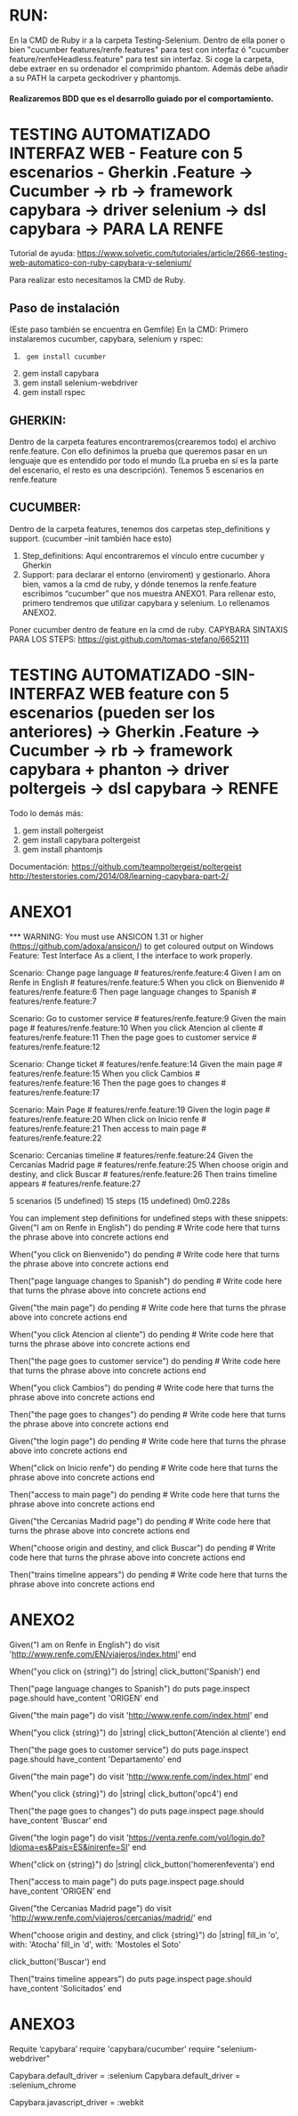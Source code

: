# RUN: 
En la CMD de Ruby ir a la carpeta Testing-Selenium. 
Dentro de ella poner o bien "cucumber features/renfe.features" para test con interfaz ó "cucumber feature/renfeHeadless.feature" para test sin interfaz. 
Si coge la carpeta, debe extraer en su ordenador el comprimido phantom. Además debe añadir a su PATH la carpeta geckodriver y phantomjs.
#### Realizaremos BDD que es el desarrollo guiado por el comportamiento. 
# TESTING AUTOMATIZADO INTERFAZ WEB - Feature con 5 escenarios - Gherkin .Feature -> Cucumber -> rb -> framework capybara -> driver selenium -> dsl capybara -> PARA LA RENFE

Tutorial de ayuda: https://www.solvetic.com/tutoriales/article/2666-testing-web-automatico-con-ruby-capybara-y-selenium/

Para realizar esto necesitamos la CMD de Ruby. 
## Paso de instalación
(Este paso también se encuentra en Gemfile)
En la CMD:
Primero instalaremos cucumber, capybara, selenium y rspec: 
1.		gem install cucumber
2.	gem install capybara
3.	gem install selenium-webdriver
4.	gem install rspec

## GHERKIN: 
Dentro de la carpeta features encontraremos(crearemos todo) el archivo renfe.feature. Con ello definimos la prueba que queremos pasar en un lenguaje que es entendido por todo el mundo (La prueba en sí es la parte del escenario, el resto es una descripción).
	Tenemos 5 escenarios en renfe.feature

## CUCUMBER: 
Dentro de la carpeta features, tenemos dos carpetas step_definitions y support. (cucumber –init también hace esto)
1.	Step_definitions: Aquí encontraremos el vínculo entre cucumber y Gherkin 
2.	Support: para declarar el entorno (enviroment) y gestionarlo. 
Ahora bien, vamos a la cmd de ruby, y dónde tenemos la renfe.feature escribimos “cucumber” que nos muestra ANEXO1. 
Para rellenar esto, primero tendremos que utilizar capybara y selenium. 
Lo rellenamos ANEXO2. 

Poner cucumber dentro de feature en la cmd de ruby.
CAPYBARA SINTAXIS PARA LOS STEPS: https://gist.github.com/tomas-stefano/6652111



# TESTING AUTOMATIZADO -SIN-INTERFAZ WEB feature con 5 escenarios (pueden ser los anteriores) -> Gherkin .Feature -> Cucumber -> rb -> framework capybara + phanton -> driver poltergeis -> dsl capybara -> RENFE

Todo lo demás más: 
1.	gem install poltergeist
2.	gem install capybara poltergeist
3.	gem install phantomjs

Documentación: https://github.com/teampoltergeist/poltergeist
http://testerstories.com/2014/08/learning-capybara-part-2/


 
# ANEXO1
*** WARNING: You must use ANSICON 1.31 or higher (https://github.com/adoxa/ansicon/) to get coloured output on Windows
Feature: Test Interface
    As a client, I the interface to work properly.

  Scenario: Change page language          # features/renfe.feature:4
    Given I am on Renfe in English        # features/renfe.feature:5
    When you click on Bienvenido          # features/renfe.feature:6
    Then page language changes to Spanish # features/renfe.feature:7

  Scenario: Go to customer service         # features/renfe.feature:9
    Given the main page                    # features/renfe.feature:10
    When you click Atencion al cliente     # features/renfe.feature:11
    Then the page goes to customer service # features/renfe.feature:12

  Scenario: Change ticket         # features/renfe.feature:14
    Given the main page           # features/renfe.feature:15
    When you click Cambios        # features/renfe.feature:16
    Then the page goes to changes # features/renfe.feature:17

  Scenario: Main Page          # features/renfe.feature:19
    Given the login page       # features/renfe.feature:20
    When click on Inicio renfe # features/renfe.feature:21
    Then access to main page   # features/renfe.feature:22

  Scenario: Cercanias timeline                       # features/renfe.feature:24
    Given the Cercanias Madrid page                  # features/renfe.feature:25
    When choose origin and destiny, and click Buscar # features/renfe.feature:26
    Then trains timeline appears                     # features/renfe.feature:27

5 scenarios (5 undefined)
15 steps (15 undefined)
0m0.228s

You can implement step definitions for undefined steps with these snippets:
Given("I am on Renfe in English") do
  pending # Write code here that turns the phrase above into concrete actions
end

When("you click on Bienvenido") do
  pending # Write code here that turns the phrase above into concrete actions
end

Then("page language changes to Spanish") do
  pending # Write code here that turns the phrase above into concrete actions
end

Given("the main page") do
  pending # Write code here that turns the phrase above into concrete actions
end

When("you click Atencion al cliente") do
  pending # Write code here that turns the phrase above into concrete actions
end

Then("the page goes to customer service") do
  pending # Write code here that turns the phrase above into concrete actions
end

When("you click Cambios") do
  pending # Write code here that turns the phrase above into concrete actions
end

Then("the page goes to changes") do
  pending # Write code here that turns the phrase above into concrete actions
end

Given("the login page") do
  pending # Write code here that turns the phrase above into concrete actions
end

When("click on Inicio renfe") do
  pending # Write code here that turns the phrase above into concrete actions
end

Then("access to main page") do
  pending # Write code here that turns the phrase above into concrete actions
end

Given("the Cercanias Madrid page") do
  pending # Write code here that turns the phrase above into concrete actions
end

When("choose origin and destiny, and click Buscar") do
  pending # Write code here that turns the phrase above into concrete actions
end

Then("trains timeline appears") do
  pending # Write code here that turns the phrase above into concrete actions
end

# ANEXO2

Given("I am on Renfe in English") do
  visit 'http://www.renfe.com/EN/viajeros/index.html'
end

When("you click on {string}") do |string|
  click_button('Spanish')
end

Then("page language changes to Spanish") do
  puts page.inspect
  page.should have_content 'ORIGEN'
end

Given("the main page") do
  visit 'http://www.renfe.com/index.html'
end

When("you click {string}") do |string|
  click_button('Atención al cliente')
end

Then("the page goes to customer service") do
  puts page.inspect
  page.should have_content 'Departamento'
end

Given("the main page") do
  visit 'http://www.renfe.com/index.html'
end

When("you click {string}") do |string|
  click_button('opc4')
end

Then("the page goes to changes") do
   puts page.inspect
   page.should have_content 'Buscar'
end

Given("the login page") do
  visit 'https://venta.renfe.com/vol/login.do?Idioma=es&Pais=ES&inirenfe=SI'
end

When("click on {string}") do |string|
  click_button('homerenfeventa')
end

Then("access to main page") do
  puts page.inspect
  page.should have_content 'ORIGEN'
end

Given("the Cercanias Madrid page") do
  visit 'http://www.renfe.com/viajeros/cercanias/madrid/'
end

When("choose origin and destiny, and click {string}") do |string|
  fill_in 'o', with: 'Atocha'
  fill_in 'd', with: 'Mostoles el Soto'
  
  click_button('Buscar')
end

Then("trains timeline appears") do
  puts page.inspect
  page.should have_content 'Solicitados'
end

# ANEXO3
Requite ‘capybara’
require 'capybara/cucumber'
require "selenium-webdriver"
 
Capybara.default_driver = :selenium
Capybara.default_driver = :selenium_chrome

Capybara.javascript_driver = :webkit

